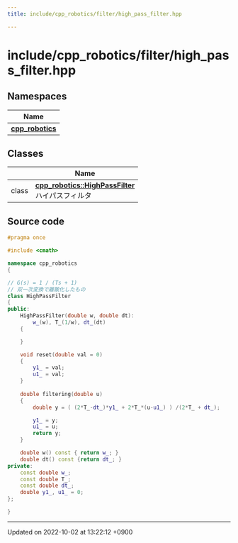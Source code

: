 ```yaml
---
title: include/cpp_robotics/filter/high_pass_filter.hpp

---
```


# include/cpp_robotics/filter/high_pass_filter.hpp



## Namespaces

| Name           |
| -------------- |
| **[cpp_robotics](/cpp_robotics/doxybook/Namespaces/namespacecpp__robotics/)**  |

## Classes

|                | Name           |
| -------------- | -------------- |
| class | **[cpp_robotics::HighPassFilter](/cpp_robotics/doxybook/Classes/classcpp__robotics_1_1HighPassFilter/)** <br>ハイパスフィルタ  |




## Source code

```cpp
#pragma once

#include <cmath>

namespace cpp_robotics
{

// G(s) = 1 / (Ts + 1)
// 双一次変換で離散化したもの
class HighPassFilter
{
public:
    HighPassFilter(double w, double dt):
        w_(w), T_(1/w), dt_(dt)
    {

    }

    void reset(double val = 0)
    {
        y1_ = val;
        u1_ = val;
    }
    
    double filtering(double u)
    {
        double y = ( (2*T_-dt_)*y1_ + 2*T_*(u-u1_) ) /(2*T_ + dt_);

        y1_ = y;
        u1_ = u;
        return y;
    }

    double w() const { return w_; }
    double dt() const {return dt_; }
private:
    const double w_;
    const double T_;
    const double dt_;
    double y1_, u1_ = 0;
};

}
```


-------------------------------

Updated on 2022-10-02 at 13:22:12 +0900
